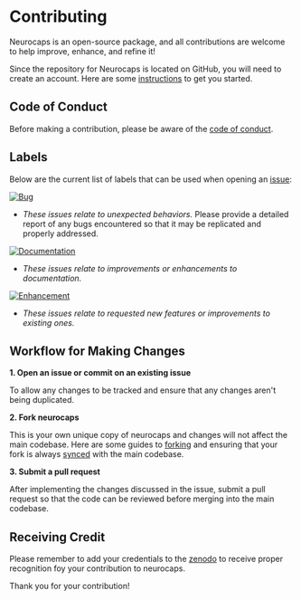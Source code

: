 Contributing
============
Neurocaps is an open-source package, and all contributions are welcome to help improve, enhance, and refine it!

Since the repository for Neurocaps is located on GitHub, you will need to create an account. Here are some
[instructions](https://docs.github.com/en/get-started/start-your-journey/creating-an-account-on-github) to get you started.

Code of Conduct
---------------
Before making a contribution, please be aware of the [code of conduct](https://github.com/donishadsmith/neurocaps/blob/main/CODE_OF_CONDUCT.md).

Labels
------
Below are the current list of labels that can be used when opening an [issue](https://github.com/donishadsmith/neurocaps/issues):

[![Bug](https://img.shields.io/badge/-bug-d73a4a.svg)](https://github.com/donishadsmith/neurocaps/labels/bug)
- *These issues relate to unexpected behaviors.*
Please provide a detailed report of any bugs encountered so that it may be replicated and properly addressed.

[![Documentation](https://img.shields.io/badge/-documentation-0075ca.svg)](https://github.com/donishadsmith/neurocaps/labels/bug)
- *These issues relate to improvements or enhancements to documentation.*

[![Enhancement](https://img.shields.io/badge/-enhancement-0E8A16.svg)](https://github.com/donishadsmith/neurocaps/labels/bug)
- *These issues relate to requested new features or improvements to existing ones.*

Workflow for Making Changes
---------------------------
**1. Open an issue or commit on an existing issue**

To allow any changes to be tracked and ensure that any changes aren't being duplicated.

**2. Fork neurocaps**

This is your own unique copy of neurocaps and changes will not affect the main codebase.
Here are some guides to [forking](https://docs.github.com/en/pull-requests/collaborating-with-pull-requests/working-with-forks/fork-a-repo)
and ensuring that your fork is always [synced](https://docs.github.com/en/pull-requests/collaborating-with-pull-requests/working-with-forks/syncing-a-fork) with the main codebase.

**3. Submit a pull request**

After implementing the changes discussed in the issue, submit a pull request so that the code can be reviewed before
merging into the main codebase.

Receiving Credit
----------------
Please remember to add your credentials to the [zenodo](https://github.com/donishadsmith/neurocaps/blob/main/.zenodo.json)
to receive proper recognition foy your contribution to neurocaps.

Thank you for your contribution!
